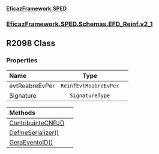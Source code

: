#### [EficazFramework.SPED](EficazFrameworkSPED.md 'EficazFramework SPED')
### [EficazFramework.SPED.Schemas.EFD_Reinf.v2_1](EficazFramework.SPED.Schemas.EFD_Reinf.v2_1.md 'EficazFramework.SPED.Schemas.EFD_Reinf.v2_1')

## R2098 Class
### Properties

| Name | Type | |
| :--- | :---: | :--- |
| evtReabreEvPer | `ReinfEvtReabreEvPer` |  |
| Signature | `SignatureType` |  |

| Methods | |
| :--- | :--- |
| [ContribuinteCNPJ()](EficazFramework.SPED.Schemas.EFD_Reinf.v2_1/R2098/ContribuinteCNPJ().md 'EficazFramework.SPED.Schemas.EFD_Reinf.v2_1.R2098.ContribuinteCNPJ()') | |
| [DefineSerializer()](EficazFramework.SPED.Schemas.EFD_Reinf.v2_1/R2098/DefineSerializer().md 'EficazFramework.SPED.Schemas.EFD_Reinf.v2_1.R2098.DefineSerializer()') | |
| [GeraEventoID()](EficazFramework.SPED.Schemas.EFD_Reinf.v2_1/R2098/GeraEventoID().md 'EficazFramework.SPED.Schemas.EFD_Reinf.v2_1.R2098.GeraEventoID()') | |
